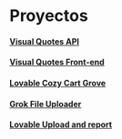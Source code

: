 # Proyectos

#### [Visual Quotes API](https://github.com/Maciker/VisualQuotesAPI)
#### [Visual Quotes Front-end](https://github.com/Maciker/VisualQuotes)
#### [Lovable Cozy Cart Grove](https://github.com/Maciker/dev_projects/tree/main/cozy-cart-grove)
#### [Grok File Uploader](https://github.com/Maciker/dev_projects/tree/main/grok-file-uploader)
#### [Lovable Upload and report](https://github.com/Maciker/dev_projects/tree/main/upload-and-report)
